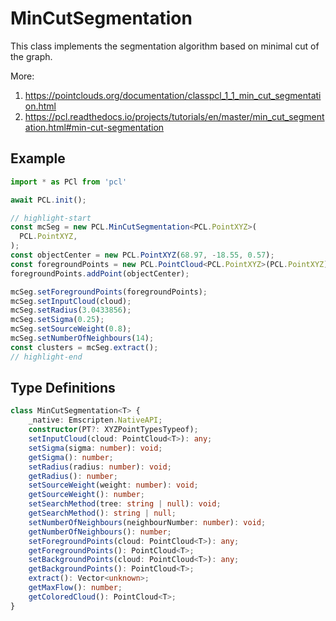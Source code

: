 
# MinCutSegmentation

This class implements the segmentation algorithm based on minimal cut of the graph.

More:

1. <https://pointclouds.org/documentation/classpcl_1_1_min_cut_segmentation.html>
2. <https://pcl.readthedocs.io/projects/tutorials/en/master/min_cut_segmentation.html#min-cut-segmentation>

## Example

```ts title="TypeScript" showLineNumbers
import * as PCl from 'pcl'

await PCL.init();

// highlight-start
const mcSeg = new PCL.MinCutSegmentation<PCL.PointXYZ>(
  PCL.PointXYZ,
);
const objectCenter = new PCL.PointXYZ(68.97, -18.55, 0.57);
const foregroundPoints = new PCL.PointCloud<PCL.PointXYZ>(PCL.PointXYZ);
foregroundPoints.addPoint(objectCenter);

mcSeg.setForegroundPoints(foregroundPoints);
mcSeg.setInputCloud(cloud);
mcSeg.setRadius(3.0433856);
mcSeg.setSigma(0.25);
mcSeg.setSourceWeight(0.8);
mcSeg.setNumberOfNeighbours(14);
const clusters = mcSeg.extract();
// highlight-end
```

## Type Definitions

```ts
class MinCutSegmentation<T> {
    _native: Emscripten.NativeAPI;
    constructor(PT?: XYZPointTypesTypeof);
    setInputCloud(cloud: PointCloud<T>): any;
    setSigma(sigma: number): void;
    getSigma(): number;
    setRadius(radius: number): void;
    getRadius(): number;
    setSourceWeight(weight: number): void;
    getSourceWeight(): number;
    setSearchMethod(tree: string | null): void;
    getSearchMethod(): string | null;
    setNumberOfNeighbours(neighbourNumber: number): void;
    getNumberOfNeighbours(): number;
    setForegroundPoints(cloud: PointCloud<T>): any;
    getForegroundPoints(): PointCloud<T>;
    setBackgroundPoints(cloud: PointCloud<T>): any;
    getBackgroundPoints(): PointCloud<T>;
    extract(): Vector<unknown>;
    getMaxFlow(): number;
    getColoredCloud(): PointCloud<T>;
}
```
